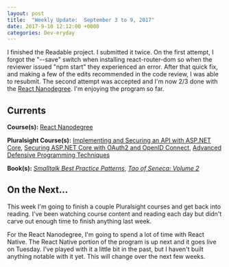 ```yaml
---
layout: post
title:  "Weekly Update:  September 3 to 9, 2017"
date: 2017-9-10 12:12:00 +0000
categories: Dev-eryday
---
```

I finished the Readable project. I submitted it twice. On the first attempt, I forgot the "--save" switch when installing react-router-dom so when the reviewer issued "npm start" they experienced an error. After that quick fix, and making a few of the edits recommended in the code review, I was able to resubmit. The second attempt was accepted and I'm now 2/3 done with the [React Nanodegree][rnd]. I'm enjoying the program so far.

Currents
--------
**Course(s):** [React Nanodegree][rnd]

**Pluralsight Course(s):** [Implementing and Securing an API with ASP.NET Core][core], [Securing ASP.NET Core with OAuth2 and OpenID Connect][secure], [Advanced Defensive Programming Techniques][adp]

**Book(s):** *[Smalltalk Best Practice Patterns][sbp]*, *[Tao of Seneca: Volume 2][tao]*

On the Next...
--------
This week I'm going to finish a couple Pluralsight courses and get back into reading. I've been watching course content and reading each day but didn't carve out enough time to finish anything last week.

For the React Nanodegree, I'm going to spend a lot of time with React Native. The React Native portion of the program is up next and it goes live on Tuesday.  I've played with it a little bit in the past, but I haven't built anything notable with it yet. This will change over the next few weeks.

[core]: https://app.pluralsight.com/library/courses/aspdotnetcore-implementing-securing-api/table-of-contents
[sbp]: https://www.amazon.com/Smalltalk-Best-Practice-Patterns-Kent/dp/013476904X
[rnd]: https://www.udacity.com/course/react-nanodegree--nd019
[arjs]: https://app.pluralsight.com/library/courses/reactjs-advanced/table-of-contents
[tao]: https://tim.blog/2017/07/06/tao-of-seneca/
[secure]: https://app.pluralsight.com/library/courses/asp-dotnet-core-oauth2-openid-connect-securing/table-of-contents
[gats]: https://www.gatsbyjs.org
[reads]: https://github.com/jpniederer/myreads
[hack]: https://app.pluralsight.com/library/courses/hacking-authentication-web-app/table-of-contents
[read]: https://github.com/jpniederer/readable
[curr]: https://app.pluralsight.com/library/courses/stay-abreast-changing-tech/table-of-contents
[keep]: https://app.pluralsight.com/library/courses/technology-keeping-up/table-of-contents
[saga]: https://app.pluralsight.com/library/courses/redux-saga/table-of-contents
[sagas]: https://msdn.microsoft.com/en-us/library/jj591569.aspx
[resaga]: https://github.com/redux-saga/redux-saga
[adp]: https://app.pluralsight.com/library/courses/advanced-defensive-programming-techniques/table-of-contents